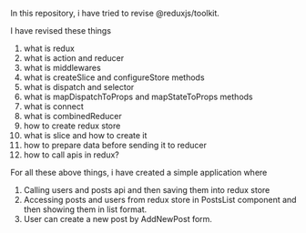 In this repository, i have tried to revise @reduxjs/toolkit.

I have revised these things

1. what is redux
2. what is action and reducer
3. what is middlewares
4. what is createSlice and configureStore methods
5. what is dispatch and selector
6. what is mapDispatchToProps and mapStateToProps methods
7. what is connect
8. what is combinedReducer
9. how to create redux store
10. what is slice and how to create it
11. how to prepare data before sending it to reducer
12. how to call apis in redux?

For all these above things, i have created a simple application where 
1. Calling users and posts api and then saving them into redux store
2. Accessing posts and users from redux store in PostsList component and then showing them in list format.
3. User can create a new post by AddNewPost form.

